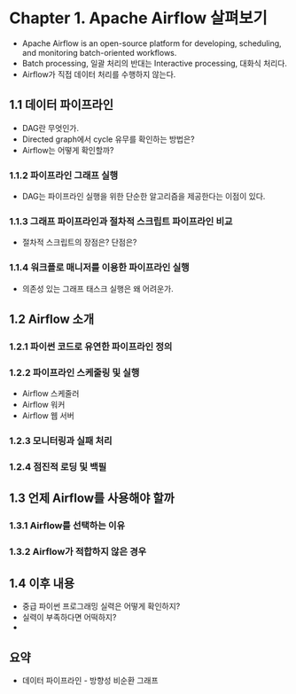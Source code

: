 # Chapter 1. Apache Airflow 살펴보기

- Apache Airflow is an open-source platform for developing, scheduling, and monitoring batch-oriented workflows.
- Batch processing, 일괄 처리의 반대는 Interactive processing, 대화식 처리다.   
- Airflow가 직접 데이터 처리를 수행하지 않는다.

## 1.1 데이터 파이프라인 

- DAG란 무엇인가.
- Directed graph에서 cycle 유무를 확인하는 방법은?
- Airflow는 어떻게 확인할까?

### 1.1.2 파이프라인 그래프 실행 
- DAG는 파이프라인 실행을 위한 단순한 알고리즘을 제공한다는 이점이 있다.

### 1.1.3 그래프 파이프라인과 절차적 스크립트 파이프라인 비교 
- 절차적 스크립트의 장점은? 단점은?

### 1.1.4 워크플로 매니저를 이용한 파이프라인 실행
- 의존성 있는 그래프 태스크 실행은 왜 어려운가.


## 1.2 Airflow 소개

### 1.2.1 파이썬 코드로 유연한 파이프라인 정의

### 1.2.2 파이프라인 스케줄링 및 실행
- Airflow 스케줄러
- Airflow 워커
- Airflow 웹 서버

### 1.2.3 모니터링과 실패 처리

### 1.2.4 점진적 로딩 및 백필

## 1.3 언제 Airflow를 사용해야 할까
### 1.3.1 Airflow를 선택하는 이유

### 1.3.2 Airflow가 적합하지 않은 경우


## 1.4 이후 내용
- 중급 파이썬 프로그래밍 실력은 어떻게 확인하지?
- 실력이 부족하다면 어떡하지?
- 

## 요약
- 데이터 파이프라인 - 방향성 비순환 그래프
